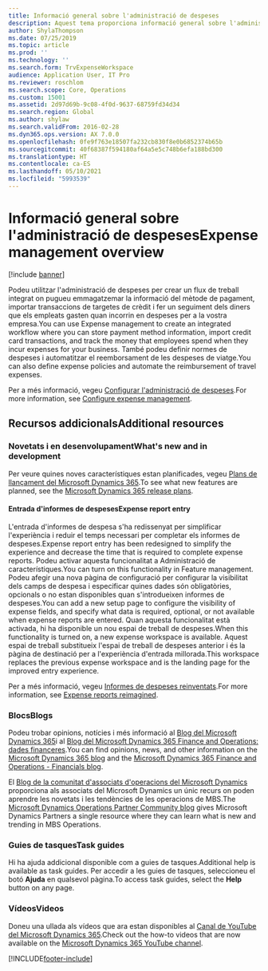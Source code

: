 ```yaml
---
title: Informació general sobre l'administració de despeses
description: Aquest tema proporciona informació general sobre l'administració de despeses i enllaços a recursos addicionals. Podeu utilitzar l'administració de despeses per crear un flux de treball integrat on pugueu emmagatzemar la informació del mètode de pagament, importar transaccions de targetes de crèdit i fer un seguiment dels diners que els empleats gasten quan incorrin en despeses per a la vostra empresa.
author: ShylaThompson
ms.date: 07/25/2019
ms.topic: article
ms.prod: ''
ms.technology: ''
ms.search.form: TrvExpenseWorkspace
audience: Application User, IT Pro
ms.reviewer: roschlom
ms.search.scope: Core, Operations
ms.custom: 15001
ms.assetid: 2d97d69b-9c08-4f0d-9637-68759fd34d34
ms.search.region: Global
ms.author: shylaw
ms.search.validFrom: 2016-02-28
ms.dyn365.ops.version: AX 7.0.0
ms.openlocfilehash: 0fe9f763e18507fa232cb830f8e0b6852374b65b
ms.sourcegitcommit: 40f68387f594180af64a5e5c748b6efa188bd300
ms.translationtype: HT
ms.contentlocale: ca-ES
ms.lasthandoff: 05/10/2021
ms.locfileid: "5993539"
---
```

# <a name="expense-management-overview"></a><span data-ttu-id="f69d9-104">Informació general sobre l'administració de despeses</span><span class="sxs-lookup"><span data-stu-id="f69d9-104">Expense management overview</span></span>

[!include [banner](../includes/banner.md)]

<span data-ttu-id="f69d9-105">Podeu utilitzar l'administració de despeses per crear un flux de treball integrat on pugueu emmagatzemar la informació del mètode de pagament, importar transaccions de targetes de crèdit i fer un seguiment dels diners que els empleats gasten quan incorrin en despeses per a la vostra empresa.</span><span class="sxs-lookup"><span data-stu-id="f69d9-105">You can use Expense management to create an integrated workflow where you can store payment method information, import credit card transactions, and track the money that employees spend when they incur expenses for your business.</span></span> <span data-ttu-id="f69d9-106">També podeu definir normes de despeses i automatitzar el reemborsament de les despeses de viatge.</span><span class="sxs-lookup"><span data-stu-id="f69d9-106">You can also define expense policies and automate the reimbursement of travel expenses.</span></span>

<span data-ttu-id="f69d9-107">Per a més informació, vegeu [Configurar l'administració de despeses](plan-expense-management.md).</span><span class="sxs-lookup"><span data-stu-id="f69d9-107">For more information, see [Configure expense management](plan-expense-management.md).</span></span>

## <a name="additional-resources"></a><span data-ttu-id="f69d9-108">Recursos addicionals</span><span class="sxs-lookup"><span data-stu-id="f69d9-108">Additional resources</span></span>

### <a name="whats-new-and-in-development"></a><span data-ttu-id="f69d9-109">Novetats i en desenvolupament</span><span class="sxs-lookup"><span data-stu-id="f69d9-109">What's new and in development</span></span>

<span data-ttu-id="f69d9-110">Per veure quines noves característiques estan planificades, vegeu [Plans de llançament del Microsoft Dynamics 365](/dynamics365/release-plans/).</span><span class="sxs-lookup"><span data-stu-id="f69d9-110">To see what new features are planned, see the [Microsoft Dynamics 365 release plans](/dynamics365/release-plans/).</span></span>

#### <a name="expense-report-entry"></a><span data-ttu-id="f69d9-111">Entrada d'informes de despeses</span><span class="sxs-lookup"><span data-stu-id="f69d9-111">Expense report entry</span></span>

<span data-ttu-id="f69d9-112">L'entrada d'informes de despesa s'ha redissenyat per simplificar l'experiència i reduir el temps necessari per completar els informes de despeses.</span><span class="sxs-lookup"><span data-stu-id="f69d9-112">Expense report entry has been redesigned to simplify the experience and decrease the time that is required to complete expense reports.</span></span> <span data-ttu-id="f69d9-113">Podeu activar aquesta funcionalitat a Administració de característiques.</span><span class="sxs-lookup"><span data-stu-id="f69d9-113">You can turn on this functionality in Feature management.</span></span> <span data-ttu-id="f69d9-114">Podeu afegir una nova pàgina de configuració per configurar la visibilitat dels camps de despesa i especificar quines dades són obligatòries, opcionals o no estan disponibles quan s'introdueixen informes de despeses.</span><span class="sxs-lookup"><span data-stu-id="f69d9-114">You can add a new setup page to configure the visibility of expense fields, and specify what data is required, optional, or not available when expense reports are entered.</span></span> <span data-ttu-id="f69d9-115">Quan aquesta funcionalitat està activada, hi ha disponible un nou espai de treball de despeses.</span><span class="sxs-lookup"><span data-stu-id="f69d9-115">When this functionality is turned on, a new expense workspace is available.</span></span> <span data-ttu-id="f69d9-116">Aquest espai de treball substitueix l'espai de treball de despeses anterior i és la pàgina de destinació per a l'experiència d'entrada millorada.</span><span class="sxs-lookup"><span data-stu-id="f69d9-116">This workspace replaces the previous expense workspace and is the landing page for the improved entry experience.</span></span>

<span data-ttu-id="f69d9-117">Per a més informació, vegeu [Informes de despeses reinventats](ExpenseWorkspaceNew.md).</span><span class="sxs-lookup"><span data-stu-id="f69d9-117">For more information, see [Expense reports reimagined](ExpenseWorkspaceNew.md).</span></span>

### <a name="blogs"></a><span data-ttu-id="f69d9-118">Blocs</span><span class="sxs-lookup"><span data-stu-id="f69d9-118">Blogs</span></span>

<span data-ttu-id="f69d9-119">Podeu trobar opinions, notícies i més informació al [Blog del Microsoft Dynamics 365](https://community.dynamics.com/b/msftdynamicsblog?c=Enterprise)i al [Blog del Microsoft Dynamics 365 Finance and Operations: dades financeres](https://community.dynamics.com/365/financeandoperations/b/financials).</span><span class="sxs-lookup"><span data-stu-id="f69d9-119">You can find opinions, news, and other information on the [Microsoft Dynamics 365 blog](https://community.dynamics.com/b/msftdynamicsblog?c=Enterprise) and the [Microsoft Dynamics 365 Finance and Operations - Financials blog](https://community.dynamics.com/365/financeandoperations/b/financials).</span></span>

<span data-ttu-id="f69d9-120">El [Blog de la comunitat d'associats d'operacions del Microsoft Dynamics](https://community.dynamics.com/partner/b/operationspartnercommunityblog) proporciona als associats del Microsoft Dynamics un únic recurs on poden aprendre les novetats i les tendències de les operacions de MBS.</span><span class="sxs-lookup"><span data-stu-id="f69d9-120">The [Microsoft Dynamics Operations Partner Community blog](https://community.dynamics.com/partner/b/operationspartnercommunityblog) gives Microsoft Dynamics Partners a single resource where they can learn what is new and trending in MBS Operations.</span></span>

### <a name="task-guides"></a><span data-ttu-id="f69d9-121">Guies de tasques</span><span class="sxs-lookup"><span data-stu-id="f69d9-121">Task guides</span></span>

<span data-ttu-id="f69d9-122">Hi ha ajuda addicional disponible com a guies de tasques.</span><span class="sxs-lookup"><span data-stu-id="f69d9-122">Additional help is available as task guides.</span></span> <span data-ttu-id="f69d9-123">Per accedir a les guies de tasques, seleccioneu el botó **Ajuda** en qualsevol pàgina.</span><span class="sxs-lookup"><span data-stu-id="f69d9-123">To access task guides, select the **Help** button on any page.</span></span>

### <a name="videos"></a><span data-ttu-id="f69d9-124">Vídeos</span><span class="sxs-lookup"><span data-stu-id="f69d9-124">Videos</span></span>

<span data-ttu-id="f69d9-125">Doneu una ullada als vídeos que ara estan disponibles al [Canal de YouTube del Microsoft Dynamics 365](https://www.youtube.com/channel/UCJGCg4rB3QSs8y_1FquelBQ).</span><span class="sxs-lookup"><span data-stu-id="f69d9-125">Check out the how-to videos that are now available on the [Microsoft Dynamics 365 YouTube channel](https://www.youtube.com/channel/UCJGCg4rB3QSs8y_1FquelBQ).</span></span>


[!INCLUDE[footer-include](../includes/footer-banner.md)]